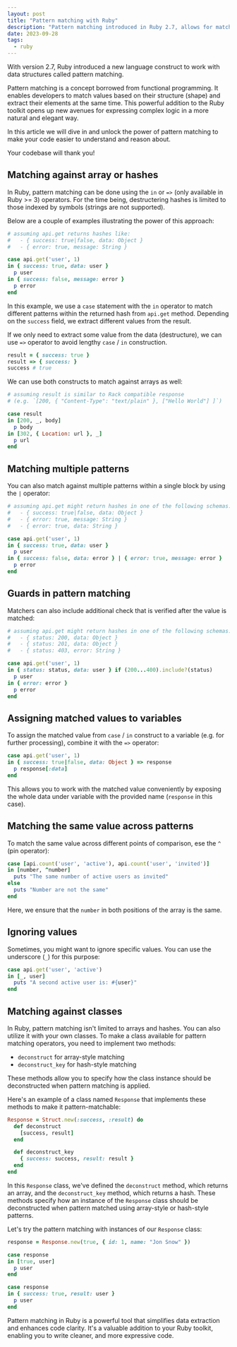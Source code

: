 ```yaml
---
layout: post
title: "Pattern matching with Ruby"
description: "Pattern matching introduced in Ruby 2.7, allows for matching values against patterns and deconstructing their constituent parts."
date: 2023-09-28
tags:
  - ruby
---
```


With version 2.7, Ruby introduced a new language construct to work with data structures called pattern matching.

Pattern matching is a concept borrowed from functional programming. It enables developers to match values based on their structure (shape) and extract their elements at the same time. This powerful addition to the Ruby toolkit opens up new avenues for expressing complex logic in a more natural and elegant way.

In this article we will dive in and unlock the power of pattern matching to make your code easier to understand and reason about.

Your codebase will thank you!

## Matching against array or hashes

In Ruby, pattern matching can be done using the `in` or `=>` (only available in Ruby >= 3) operators. For the time being, destructering hashes is limited to those indexed by symbols (strings are not supported).

Below are a couple of examples illustrating the power of this approach:

```ruby
# assuming api.get returns hashes like:
#   - { success: true|false, data: Object }
#   - { error: true, message: String }

case api.get('user', 1)
in { success: true, data: user }
  p user
in { success: false, message: error }
  p error
end
```

In this example, we use a `case` statement with the `in` operator to match different patterns within the returned hash from `api.get` method. Depending on the `success` field, we extract different values from the result.

If we only need to extract some value from the data (destructure), we can use `=>` operator to avoid lengthy `case` / `in` construction.

```ruby
result = { success: true }
result => { success: }
success # true
```

We can use both constructs to match against arrays as well:

```ruby
# assuming result is similar to Rack compatible response
# (e.g. `[200, { "Content-Type": "text/plain" }, ["Hello World"] ]`)

case result
in [200, _, body]
  p body
in [302, { Location: url }, _]
  p url
end
```

## Matching multiple patterns

You can also match against multiple patterns within a single block by using the `|` operator:

```ruby
# assuming api.get might return hashes in one of the following schemas:
#   - { success: true|false, data: Object }
#   - { error: true, message: String }
#   - { error: true, data: String }

case api.get('user', 1)
in { success: true, data: user }
  p user
in { success: false, data: error } | { error: true, message: error }
  p error
end
```

## Guards in pattern matching

Matchers can also include additional check that is verified after the value is matched:

```ruby
# assuming api.get might return hashes in one of the following schemas:
#   - { status: 200, data: Object }
#   - { status: 201, data: Object }
#   - { status: 403, error: String }

case api.get('user', 1)
in { status: status, data: user } if (200...400).include?(status)
  p user
in { error: error }
  p error
end
```

## Assigning matched values to variables

To assign the matched value from `case` / `in` construct to a variable (e.g. for further processing), combine it with the `=>` operator:

```ruby
case api.get('user', 1)
in { success: true|false, data: Object } => response
  p response[:data]
end
```

This allows you to work with the matched value conveniently by exposing the whole data under variable with the provided name (`response` in this case).

## Matching the same value across patterns

To match the same value across different points of comparison, ese the `^` (pin operator):

```ruby
case [api.count('user', 'active'), api.count('user', 'invited')]
in [number, ^number]
  puts "The same number of active users as invited"
else
  puts "Number are not the same"
end
```

Here, we ensure that the `number` in both positions of the array is the same.

## Ignoring values

Sometimes, you might want to ignore specific values. You can use the underscore (`_`) for this purpose:

```ruby
case api.get('user', 'active')
in [_, user]
  puts "A second active user is: #{user}"
end
```

## Matching against classes

In Ruby, pattern matching isn't limited to arrays and hashes. You can also utilize it with your own classes. To make a class available for pattern matching operators, you need to implement two methods:

- `deconstruct` for array-style matching
- `deconstruct_key` for hash-style matching

These methods allow you to specify how the class instance should be deconstructed when pattern matching is applied.

Here's an example of a class named `Response` that implements these methods to make it pattern-matchable:

```ruby
Response = Struct.new(:success, :result) do
  def deconstruct
    [success, result]
  end

  def deconstruct_key
    { success: success, result: result }
  end
end
```

In this `Response` class, we've defined the `deconstruct` method, which returns an array, and the `deconstruct_key` method, which returns a hash. These methods specify how an instance of the `Response` class should be deconstructed when pattern matched using array-style or hash-style patterns.

Let's try the pattern matching with instances of our `Response` class:

```ruby
response = Response.new(true, { id: 1, name: "Jon Snow" })

case response
in [true, user]
  p user
end

case response
in { success: true, result: user }
  p user
end
```

Pattern matching in Ruby is a powerful tool that simplifies data extraction and enhances code clarity. It's a valuable addition to your Ruby toolkit, enabling you to write cleaner, and more expressive code.
